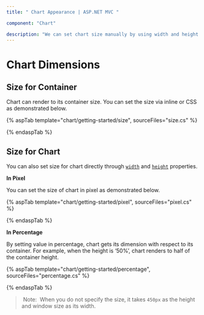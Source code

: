 ```yaml
---
title: " Chart Appearance | ASP.NET MVC "

component: "Chart"

description: "We can set chart size manually by using width and height properties. We can set percentage or pixel size values to the chart."
---
```


# Chart Dimensions

## Size for Container

Chart can render to its container size. You can set the size via inline or CSS as demonstrated below.

{% aspTab template="chart/getting-started/size", sourceFiles="size.cs" %}

{% endaspTab %}

## Size for Chart

You can also set size for chart directly through [`width`](https://help.syncfusion.com/cr/aspnetcore-js2/Syncfusion.EJ2.Charts.Chart.html#Syncfusion_EJ2_Charts_Chart_Width) and
[`height`](https://help.syncfusion.com/cr/aspnetcore-js2/Syncfusion.EJ2.Charts.Chart.html#Syncfusion_EJ2_Charts_Chart_Height) properties.

<!-- markdownlint-disable MD036 -->
**In Pixel**
<!-- markdownlint-disable MD036 -->

You can set the size of chart in pixel as demonstrated below.

{% aspTab template="chart/getting-started/pixel", sourceFiles="pixel.cs" %}

{% endaspTab %}

**In Percentage**

By setting value in percentage, chart gets its dimension with respect to its container. For example,
when the height is ‘50%’, chart renders to half of the container height.

{% aspTab template="chart/getting-started/percentage", sourceFiles="percentage.cs" %}

{% endaspTab %}

> Note:  When you do not specify the size, it takes `450px` as the height and window size as its width.